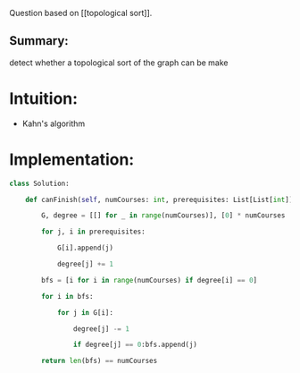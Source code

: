 Question based on [[topological sort]].
## Summary:
detect whether a topological sort of the graph can be make

# Intuition:
- Kahn's algorithm

# Implementation:
```py
class Solution:

    def canFinish(self, numCourses: int, prerequisites: List[List[int]]) -> bool:

        G, degree = [[] for _ in range(numCourses)], [0] * numCourses

        for j, i in prerequisites:

            G[i].append(j)

            degree[j] += 1

        bfs = [i for i in range(numCourses) if degree[i] == 0]

        for i in bfs:

            for j in G[i]:

                degree[j] -= 1

                if degree[j] == 0:bfs.append(j)

        return len(bfs) == numCourses
```